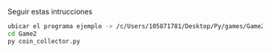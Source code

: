 Seguir estas intrucciones

```sh
ubicar el programa ejemplo -> /c/Users/105871781/Desktop/Py/games/Game2
cd Game2
py coin_collector.py
```
